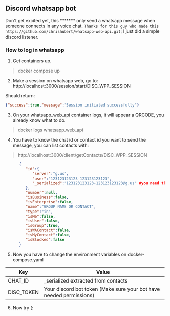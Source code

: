 ## Discord whatsapp bot

Don't get excited yet, this ******* only send a whatsapp message when someone connects in any voice chat.
`Thanks for this guy who made this https://github.com/chrishubert/whatsapp-web-api.git`; I just did a simple discord listener.


### How to log in whatsapp
1. Get containers up.
> docker compose up
2. Make a session on whatsapp web, go to: http://localhost:3000/session/start/DISC_WPP_SESSION

 Should return:
```json
{"success":true,"message":"Session initiated successfully"}
```
3. On your whatsapp_web_api container logs, it will appear a QRCODE, you already know what to do.
> docker logs whatsapp_web_api
4. You have to know the chat id or contact id you want to send the message, you can list contacts with:
> http://localhost:3000/client/getContacts/DISC_WPP_SESSION
```json
      {
         "id":{
            "server":"g.us",
            "user":"123123123123-123123123123",
            "_serialized":"123123123123-123123123123@g.us" #you need this
         },
         "number":null,
         "isBusiness":false,
         "isEnterprise":false,
         "name":"GROUP NAME OR CONTACT",
         "type":"in",
         "isMe":false,
         "isUser":false,
         "isGroup":true,
         "isWAContact":false,
         "isMyContact":false,
         "isBlocked":false
      }
```
5. Now you have to change the environment variables on docker-compose.yaml

| Key    | Value |
| -------- | ------- |
| CHAT_ID  | _serialized extracted from contacts |
| DISC_TOKEN | Your discord bot token (Make sure your bot have needed permissions) |

6. Now try (: